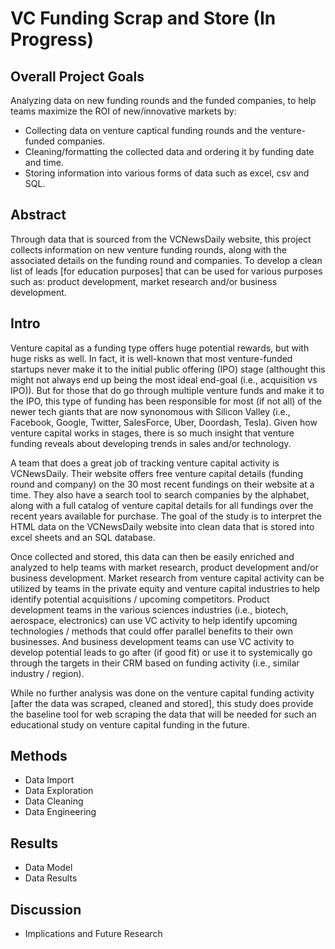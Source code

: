 # VC Funding Scrap and Store (In Progress)

## Overall Project Goals
Analyzing data on new funding rounds and the funded companies, to help teams maximize the ROI of new/innovative markets by:
- Collecting data on venture captical funding rounds and the venture-funded companies.
- Cleaning/formatting the collected data and ordering it by funding date and time.
- Storing information into various forms of data such as excel, csv and SQL.

## Abstract
  Through data that is sourced from the VCNewsDaily website, this project collects information on new venture funding rounds, along with the associated details on the funding round and companies. To develop a clean list of leads [for education purposes] that can be used for various purposes such as: product development, market research and/or business development.

## Intro
  Venture capital as a funding type offers huge potential rewards, but with huge risks as well. In fact, it is well-known that most venture-funded startups never make it to the initial public offering (IPO) stage (althought this might not always end up being the most ideal end-goal (i.e., acquisition vs IPO)). But for those that do go through multiple venture funds and make it to the IPO, this type of funding has been responsible for most (if not all) of the newer tech giants that are now synonomous with Silicon Valley (i.e., Facebook, Google, Twitter, SalesForce, Uber, Doordash, Tesla). Given how venture capital works in stages, there is so much insight that venture funding reveals about developing trends in sales and/or technology.
  
  A team that does a great job of tracking venture capital activity is VCNewsDaily. Their website offers free venture capital details (funding round and company) on the 30 most recent fundings on their website at a time. They also have a search tool to search companies by the alphabet, along with a full catalog of venture capital details for all fundings over the recent years available for purchase. The goal of the study is to interpret the HTML data on the VCNewsDaily website into clean data that is stored into excel sheets and an SQL database.
  
  Once collected and stored, this data can then be easily enriched and analyzed to help teams with market research, product development and/or business development. Market research from venture capital activity can be utilized by teams in the private equity and venture capital industries to help identify potential acquisitions / upcoming competitors. Product development teams in the various sciences industries (i.e., biotech, aerospace, electronics) can use VC activity to help identify upcoming technologies / methods that could offer parallel benefits to their own businesses. And business development teams can use VC activity to develop potential leads to go after (if good fit) or use it to systemically go through the targets in their CRM based on funding activity (i.e., similar industry / region).
  
  While no further analysis was done on the venture capital funding activity [after the data was scraped, cleaned and stored], this study does provide the baseline tool for web scraping the data that will be needed for such an educational study on venture capital funding in the future.

## Methods
- Data Import
- Data Exploration
- Data Cleaning
- Data Engineering

## Results
- Data Model
- Data Results

## Discussion
- Implications and Future Research
